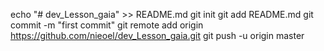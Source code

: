 echo "# dev_Lesson_gaia" >> README.md
git init
git add README.md
git commit -m "first commit"
git remote add origin https://github.com/nieoel/dev_Lesson_gaia.git
git push -u origin master
